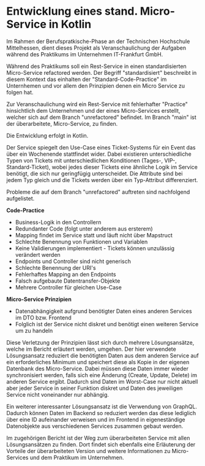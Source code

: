 # Entwicklung eines stand. Micro-Service in Kotlin
Im Rahmen der Berufspratkische-Phase an der Technischen Hochschule Mittelhessen, dient dieses Projekt
als Veranschaulichung der Aufgaben während des Praktikums im Unternehmen IT-Frankfurt GmbH.

Während des Praktikums soll ein Rest-Service in einen standardisierten Micro-Service refactored werden.
Der Begriff "standardisiert" beschreibt in diesem Kontext das einhalten der "Standard-Code-Practice" im Unternhemen
und vor allem den Prinzipien denen ein Micro Service zu folgen hat.

Zur Veranschaulichung wird ein Rest-Service mit fehlerhafter "Practice" hinsichtlich dem Unternehmen und
der eines Micro-Services erstellt, welcher sich auf dem Branch "unrefactored" befindet.
Im Branch "main" ist der überarbeitete, Micro-Service, zu finden.

Die Entwicklung erfolgt in Kotlin.

Der Service spiegelt den Use-Case eines Ticket-Systems für ein Event das über ein Wochenende stattfindet wider. Dabei existieren unterschiedliche
Typen von Tickets mit unterschiedlichen Konditionen (Tages-, VIP-, Standard-Ticket), wobei jedes dieser Tickets eine ähnliche Logik
im Service benötigt, die sich nur geringfügig unterscheidet. Die Attribute sind bei jedem Typ gleich und die Tickets
werden über ein Typ-Attribut differenziert.

Probleme die auf dem Branch "unrefactored" auftreten sind nachfolgend aufgelistet.

**Code-Practice**

- Business-Logik in den Controllern
- Redundanter Code (folgt unter anderem aus ersterem)
- Mapping findet im Service statt und läuft nicht über Mapstruct
- Schlechte Benennung von Funktionen und Variablen
- Keine Validierungen implementiert - Tickets können unzulässig verändert werden
- Endpoints und Controller sind nicht generisch
- Schlechte Benennung der URI's
- Fehlerhaftes Mapping an den Endpoints
- Falsch aufgebaute Datentransfer-Objekte
- Mehrere Controller für gleichen Use-Case

**Micro-Service Prinzipien**

- Datenabhängigkeit aufgrund benötigter Daten eines anderen Services im DTO bzw. Frontend
- Folglich ist der Service nicht diskret und benötigt einen weiteren Service um zu handeln

Diese Verletzung der Prinzipien lässt sich durch mehrere Lösungsansätze, welche im Bericht
erläutert werden, umgehen. Der hier verwendete Lösungsansatz reduziert die benötigten Daten aus
dem anderen Service auf ein erforderliches Minimum und speichert diese als Kopie in der eigenen Datenbank
des Micro-Service. Dabei müssen diese Daten immer wieder synchronisiert werden, falls sich eine Änderung
(Create, Update, Delete) im anderen Service ergibt. Dadurch sind Daten im Worst-Case nur nicht aktuell aber jeder
Service in seiner Funktion diskret und Daten des jeweiligen Service nicht voneinander nur abhängig.

Ein weiterer interessanter Lösungsansatz ist die Verwendung von GraphQL. Dadurch können Daten im Backend
so reduziert werden das diese lediglich über eine ID aufeinander verweisen und im Frontend in eigeneständige 
Datenobjekte aus verschiedenen Services zusammen gebaut werden.

Im zugehörigen Bericht ist der Weg zum überarbeiteten Service mit allen
Lösungsansätzen zu finden. Dort findet sich ebenfalls eine Erläuterung der Vorteile
der überarbeiteten Version und weitere Informationen zu Micro-Services und dem
Praktikum im Unternehmen.
